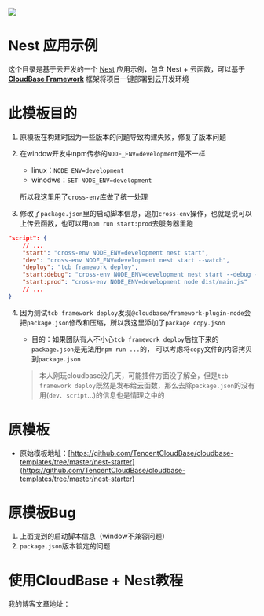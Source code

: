 <a href="https://github.com/TencentCloudBase/cloudbase-templates"><img src="https://main.qcloudimg.com/raw/79fdd61df8b2154ccaa479301fcc57a6.png"></a>

# Nest 应用示例

这个目录是基于云开发的一个 [Nest](https://nestjs.com/) 应用示例，包含 Nest + 云函数，可以基于 **[CloudBase Framework](https://github.com/TencentCloudBase/cloudbase-framework)** 框架将项目一键部署到云开发环境



# 此模板目的

1. 原模板在构建时因为一些版本的问题导致构建失败，修复了版本问题

2. 在window开发中npm传参的`NODE_ENV=development`是不一样

   + linux：`NODE_ENV=development`
   + winodws：`SET NODE_ENV=development`

   所以我这里用了`cross-env`库做了统一处理

3. 修改了`package.json`里的启动脚本信息，追加`cross-env`操作，也就是说可以上传云函数，也可以用`npm run start:prod`去服务器里跑

```json
"script": {
    // ...
    "start": "cross-env NODE_ENV=development nest start",
    "dev": "cross-env NODE_ENV=development nest start --watch",
    "deploy": "tcb framework deploy",
    "start:debug": "cross-env NODE_ENV=development nest start --debug --watch",
    "start:prod": "cross-env NODE_ENV=development node dist/main.js"
    // ...
}
```

4. 因为测试`tcb framework deploy`发现`@cloudbase/framework-plugin-node`会把`package.json`修改和压缩，所以我这里添加了`package copy.json`

   + 目的：如果团队有人不小心`tcb framework deploy`后拉下来的`package.json`是无法用`npm run ...`的， 可以考虑将`copy`文件的内容拷贝到`package.json`

   > 本人刚玩cloudbase没几天，可能插件方面没了解全，但是`tcb framework deploy`既然是发布给云函数，那么去除`package.json`的没有用(`dev`、`script`...)的信息也是情理之中的



# 原模板

+ 原始模板地址：[https://github.com/TencentCloudBase/cloudbase-templates/tree/master/nest-starter](https://github.com/TencentCloudBase/cloudbase-templates/tree/master/nest-starter)



# 原模板Bug

1. 上面提到的启动脚本信息（window不兼容问题）
2. `package.json`版本锁定的问题



# 使用CloudBase + Nest教程

我的博客文章地址：

